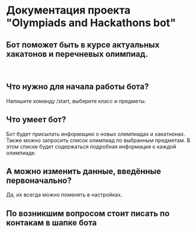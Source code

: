 # Документация проекта "Olympiads and Hackathons bot"

## Бот поможет быть в курсе актуальных хакатонов и  перечневых олимпиад.
<br>

## Что нужно для начала работы бота?
<p>Напишите команду /start, выберите класс и предметы.</p>

## Что умеет бот?
<p>Бот будет присылать информацию о новых олимпиадах и хакатнонах. Также можно запросить список олимпиад по выбранным предметам. В этом списке будет содержаться подробная информация о каждой олимпиаде.</p>

## А можно изменить данные, введённые первоначально?
<p>Да, их всегда можно поменять в настройках.</p>

## По возникшим вопросом стоит писать по контакам в шапке бота